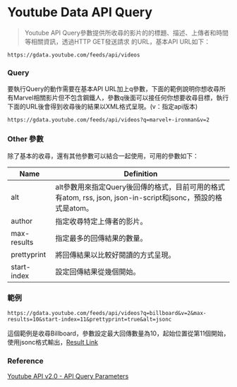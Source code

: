 Youtube Data API Query
======================

>Youtube API Query參數提供所收尋的影片的的標題、描述、上傳者和時間等相關資訊，透過HTTP GET發送請求
>的URL，基本API URL如下：
```
https://gdata.youtube.com/feeds/api/videos
```
### Query
要執行Query的動作需要在基本API URL加上q參數，下面的範例說明你想收尋所有Marvel相關影片但不包含鋼鐵人，參數q後面可以接任何你想要收尋目標，執行下面的URL後會得到收尋後的結果以XML格式呈現。(v：指定api版本)

```
https://gdata.youtube.com/feeds/api/videos?q=marvel+-ironman&v=2
```

### Other 參數
除了基本的收尋，還有其他參數可以結合一起使用，可用的參數如下：

|Name|Definition|
|----|----------|
|alt |alt參數用來指定Query後回傳的格式，目前可用的格式有atom, rss, json, json-in-script和jsonc，預設的格式是atom。|
|author|指定收尋特定上傳者的影片。|
|max-results|指定最多的回傳結果的數量。|
|prettyprint|將回傳結果以比較好閱讀的方式呈現。|
|start-index|設定回傳結果從幾個開始。|

### 範例

```
https://gdata.youtube.com/feeds/api/videos?q=billboard&v=2&max-results=10&start-index=11&prettyprint=true&alt=jsonc
```
這個範例是收尋Billboard，參數設定最大回傳數量為10，起始位置從第11個開始，使用jsonc格式輸出，[Result Link](http://gdata.youtube.com/feeds/api/videos?q=billboard&v=2&max-results=10&start-index=11&prettyprint=true&alt=jsonc)

### Reference
[Youtube API v2.0 - API Query Parameters](https://developers.google.com/youtube/2.0/developers_guide_protocol_api_query_parameters)